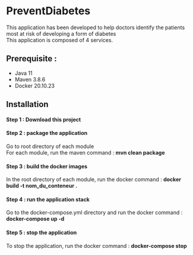 # PreventDiabetes
This application has been developed to help doctors identify the patients most at risk of developing a form of diabetes  
This application is composed of 4 services.

## Prerequisite :

 - Java 11
 - Maven 3.8.6
 - Docker 20.10.23
 
## Installation
 
#### Step 1 : Download this project
 
#### Step 2 : package the application
Go to root directory of each module  
For each module, run the maven command : **mvn clean package**
 
#### Step 3 : build the docker images
In the root directory of each module, run the docker command : **docker build -t nom_du_conteneur .**  

#### Step 4 : run the application stack
Go to the docker-compose.yml directory and run the docker command : **docker-compose up -d**

#### Step 5 : stop the application
To stop the application, run the docker command : **docker-compose stop**
